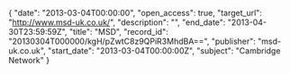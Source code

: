{
  "date": "2013-03-04T00:00:00", 
  "open_access": true, 
  "target_url": "http://www.msd-uk.co.uk/", 
  "description": "", 
  "end_date": "2013-04-30T23:59:59Z", 
  "title": "MSD", 
  "record_id": "20130304T000000/kgH/pZwtC8z9QPiR3MhdBA==", 
  "publisher": "msd-uk.co.uk", 
  "start_date": "2013-03-04T00:00:00Z", 
  "subject": "Cambridge Network"
}

